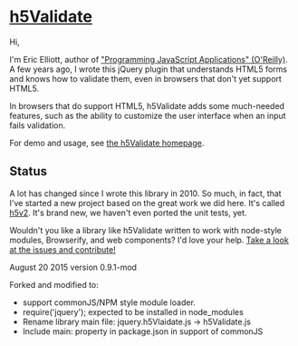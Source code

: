 # <a href="http://ericleads.com/h5validate">h5Validate</a>

Hi,

I'm Eric Elliott, author of ["Programming JavaScript Applications" (O'Reilly)](http://pjabook.com). A few years ago, I wrote this jQuery plugin that understands HTML5 forms and knows how to validate them, even in browsers that don't yet support HTML5.

In browsers that do support HTML5, h5Validate adds some much-needed features, such as the ability to customize the user interface when an input fails validation.

For demo and usage, see <a href="http://ericleads.com/h5validate">the h5Validate homepage</a>.

## Status

A lot has changed since I wrote this library in 2010. So much, in fact, that I've started a new project based on the great work we did here. It's called [h5v2](https://github.com/ericelliott/h5v2). It's brand new, we haven't even ported the unit tests, yet.

Wouldn't you like a library like h5Validate written to work with node-style modules, Browserify, and web components? I'd love your help. [Take a look at the issues and contribute!](https://github.com/ericelliott/h5v2/issues)

August 20 2015
version 0.9.1-mod

Forked and modified to:
 - support commonJS/NPM style module loader.
 - require('jquery'); expected to be installed in node_modules
 - Rename library main file: jquery.h5Vlaidate.js -> h5Validate.js
 - Include main: property in package.json in support of commonJS
